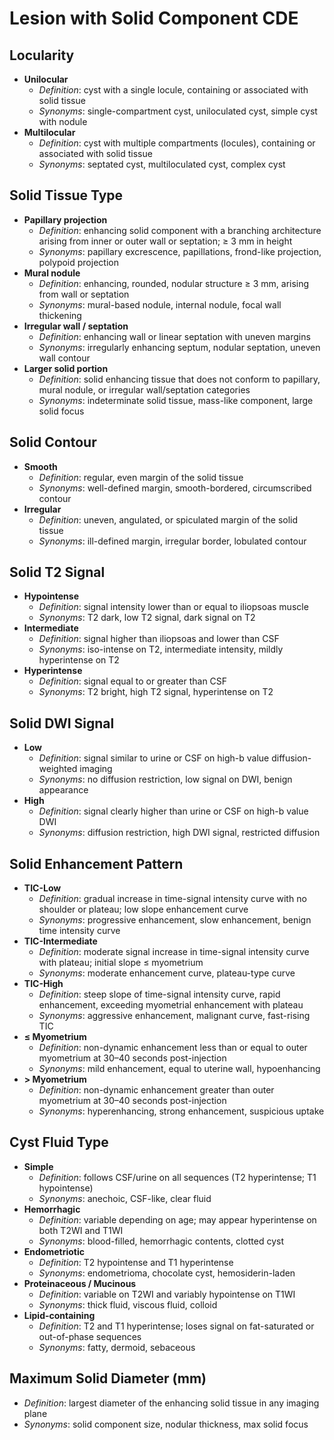 # Lesion with Solid Component CDE

## Locularity

- **Unilocular**
  - *Definition*: cyst with a single locule, containing or associated with solid tissue
  - *Synonyms*: single-compartment cyst, uniloculated cyst, simple cyst with nodule
- **Multilocular**
  - *Definition*: cyst with multiple compartments (locules), containing or associated with solid tissue
  - *Synonyms*: septated cyst, multiloculated cyst, complex cyst

## Solid Tissue Type

- **Papillary projection**
  - *Definition*: enhancing solid component with a branching architecture arising from inner or outer wall or septation; ≥ 3 mm in height
  - *Synonyms*: papillary excrescence, papillations, frond-like projection, polypoid projection
- **Mural nodule**
  - *Definition*: enhancing, rounded, nodular structure ≥ 3 mm, arising from wall or septation
  - *Synonyms*: mural-based nodule, internal nodule, focal wall thickening
- **Irregular wall / septation**
  - *Definition*: enhancing wall or linear septation with uneven margins
  - *Synonyms*: irregularly enhancing septum, nodular septation, uneven wall contour
- **Larger solid portion**
  - *Definition*: solid enhancing tissue that does not conform to papillary, mural nodule, or irregular wall/septation categories
  - *Synonyms*: indeterminate solid tissue, mass-like component, large solid focus

## Solid Contour

- **Smooth**
  - *Definition*: regular, even margin of the solid tissue
  - *Synonyms*: well-defined margin, smooth-bordered, circumscribed contour
- **Irregular**
  - *Definition*: uneven, angulated, or spiculated margin of the solid tissue
  - *Synonyms*: ill-defined margin, irregular border, lobulated contour

## Solid T2 Signal

- **Hypointense**
  - *Definition*: signal intensity lower than or equal to iliopsoas muscle
  - *Synonyms*: T2 dark, low T2 signal, dark signal on T2
- **Intermediate**
  - *Definition*: signal higher than iliopsoas and lower than CSF
  - *Synonyms*: iso-intense on T2, intermediate intensity, mildly hyperintense on T2
- **Hyperintense**
  - *Definition*: signal equal to or greater than CSF
  - *Synonyms*: T2 bright, high T2 signal, hyperintense on T2

## Solid DWI Signal

- **Low**
  - *Definition*: signal similar to urine or CSF on high-b value diffusion-weighted imaging
  - *Synonyms*: no diffusion restriction, low signal on DWI, benign appearance
- **High**
  - *Definition*: signal clearly higher than urine or CSF on high-b value DWI
  - *Synonyms*: diffusion restriction, high DWI signal, restricted diffusion

## Solid Enhancement Pattern

- **TIC-Low**
  - *Definition*: gradual increase in time-signal intensity curve with no shoulder or plateau; low slope enhancement curve
  - *Synonyms*: progressive enhancement, slow enhancement, benign time intensity curve
- **TIC-Intermediate**
  - *Definition*: moderate signal increase in time-signal intensity curve with plateau; initial slope ≤ myometrium
  - *Synonyms*: moderate enhancement curve, plateau-type curve
- **TIC-High**
  - *Definition*: steep slope of time-signal intensity curve, rapid enhancement, exceeding myometrial enhancement with plateau
  - *Synonyms*: aggressive enhancement, malignant curve, fast-rising TIC
- **≤ Myometrium**
  - *Definition*: non-dynamic enhancement less than or equal to outer myometrium at 30–40 seconds post-injection
  - *Synonyms*: mild enhancement, equal to uterine wall, hypoenhancing
- **> Myometrium**
  - *Definition*: non-dynamic enhancement greater than outer myometrium at 30–40 seconds post-injection
  - *Synonyms*: hyperenhancing, strong enhancement, suspicious uptake

## Cyst Fluid Type

- **Simple**
  - *Definition*: follows CSF/urine on all sequences (T2 hyperintense; T1 hypointense)
  - *Synonyms*: anechoic, CSF-like, clear fluid
- **Hemorrhagic**
  - *Definition*: variable depending on age; may appear hyperintense on both T2WI and T1WI
  - *Synonyms*: blood-filled, hemorrhagic contents, clotted cyst
- **Endometriotic**
  - *Definition*: T2 hypointense and T1 hyperintense
  - *Synonyms*: endometrioma, chocolate cyst, hemosiderin-laden
- **Proteinaceous / Mucinous**
  - *Definition*: variable on T2WI and variably hypointense on T1WI
  - *Synonyms*: thick fluid, viscous fluid, colloid
- **Lipid-containing**
  - *Definition*: T2 and T1 hyperintense; loses signal on fat-saturated or out-of-phase sequences
  - *Synonyms*: fatty, dermoid, sebaceous

## Maximum Solid Diameter (mm)

- *Definition*: largest diameter of the enhancing solid tissue in any imaging plane
- *Synonyms*: solid component size, nodular thickness, max solid focus
